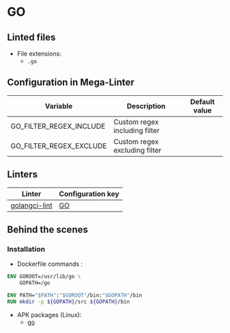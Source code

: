 <!-- markdownlint-disable MD003 MD020 MD033 MD041 -->
<!-- Generated by .automation/build.py, please do not update manually -->
<!-- Instead, update descriptor file at https://github.com/nvuillam/mega-linter/tree/master/megalinter/descriptors/go.yml -->
# GO

## Linted files

- File extensions:
  - `.go`

## Configuration in Mega-Linter

| Variable | Description | Default value |
| ----------------- | -------------- | -------------- |
| GO_FILTER_REGEX_INCLUDE | Custom regex including filter |  |
| GO_FILTER_REGEX_EXCLUDE | Custom regex excluding filter |  |

## Linters

| Linter | Configuration key |
| ------ | ----------------- |
| [golangci-lint](go_golangci_lint.md) | [GO](go_golangci_lint.md) |

## Behind the scenes

### Installation

- Dockerfile commands :
```dockerfile
ENV GOROOT=/usr/lib/go \
    GOPATH=/go

ENV PATH="$PATH":"$GOROOT"/bin:"$GOPATH"/bin
RUN mkdir -p ${GOPATH}/src ${GOPATH}/bin
```

- APK packages (Linux):
  - [go](https://pkgs.alpinelinux.org/packages?branch=edge&name=go)
